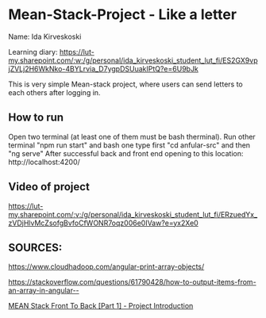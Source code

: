 # Mean-Stack-Project - Like a letter

Name: Ida Kirveskoski

Learning diary: https://lut-my.sharepoint.com/:w:/g/personal/ida_kirveskoski_student_lut_fi/ES2GX9vpjZVLj2H6WkNko-4BYLrvia_D7ygpDSUuakIPtQ?e=6U9bJk 

This is very simple Mean-stack project, where users can send letters to each others after logging in.

## How to run

Open two terminal (at least one of them must be bash therminal). Run other terminal "npm run start" and bash one type first "cd anfular-src" and then "ng serve"
After successful back and front end opening to this location: http://localhost:4200/ 

## Video of project
https://lut-my.sharepoint.com/:v:/g/personal/ida_kirveskoski_student_lut_fi/ERzuedYx_zVDjHlvMcZsofgBvfoCfWONR7oqz006e0IVaw?e=yx2Xe0

## SOURCES:

https://www.cloudhadoop.com/angular-print-array-objects/ 

https://stackoverflow.com/questions/61790428/how-to-output-items-from-an-array-in-angular--  

[MEAN Stack Front To Back [Part 1] - Project Introduction](https://www.youtube.com/watch?v=uONz0lEWft0&list=PLillGF-RfqbZMNtaOXJQiDebNXjVapWPZ&index=1)
